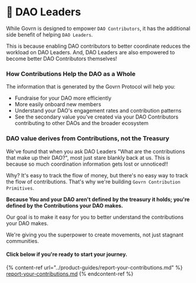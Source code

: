 # 🌻 DAO Leaders

While Govrn is designed to empower `DAO Contributors`, it has the additional side benefit of helping `DAO Leaders`.  &#x20;

This is because enabling DAO contributors to better coordinate reduces the workload on DAO Leaders.  And, DAO Leaders are also empowered to become better DAO Contributors themselves!

### How Contributions Help the DAO as a Whole

The information that is generated by the Govrn Protocol will help you:

* Fundraise for your DAO more efficiently
* More easily onboard new members
* Understand your DAO's engagement rates and contribution patterns
* See the secondary value you've created via your DAO Contributors contributing to other DAOs and the broader ecosystem

### DAO value derives from Contributions, not the Treasury

We've found that when you ask DAO Leaders "What are the contributions that make up their DAO?", most just stare blankly back at us.  This is because so much coordination information gets lost or unnoticed!!&#x20;

Why?  It's easy to track the flow of money, but there's no easy way to track the flow of contributions. That's why we're building `Govrn Contribution Primitives`.

**Because You and your DAO aren't defined by the treasury it holds; you're defined by the Contributions your DAO makes.**&#x20;

Our goal is to make it easy for you to better understand the contributions your DAO makes. &#x20;

We're giving you the superpower to create movements, not just stagnant communities.&#x20;



#### Click below if you're ready to start your journey.

{% content-ref url="../product-guides/report-your-contributions.md" %}
[report-your-contributions.md](../product-guides/report-your-contributions.md)
{% endcontent-ref %}
